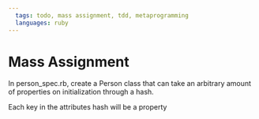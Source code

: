 ```yaml
---
  tags: todo, mass assignment, tdd, metaprogramming
  languages: ruby
---
```


# Mass Assignment

In person_spec.rb, create a Person class that can take an arbitrary amount of properties on initialization through a hash.

Each key in the attributes hash will be a property 
